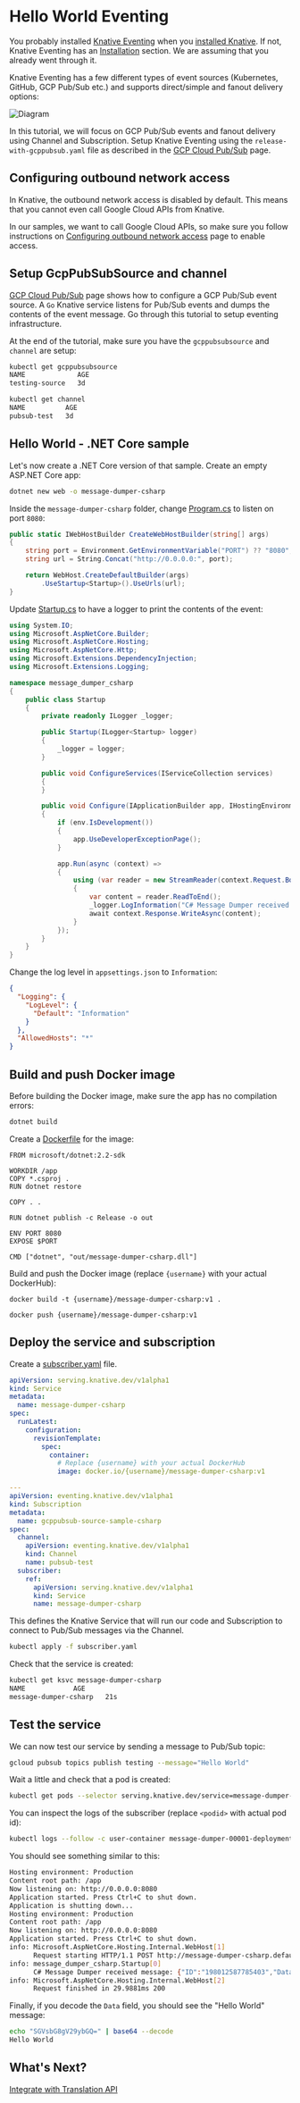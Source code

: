 # Hello World Eventing

You probably installed [Knative Eventing](https://github.com/knative/docs/tree/master/eventing) when you [installed Knative](https://github.com/knative/docs/blob/master/install/Knative-with-GKE.md#installing-knative). If not, Knative Eventing has an [Installation](https://github.com/knative/docs/tree/master/eventing#installation) section. We are assuming that you already went through it.

Knative Eventing has a few different types of event sources (Kubernetes, GitHub, GCP Pub/Sub etc.) and supports direct/simple and fanout delivery options:

![Diagram](https://github.com/knative/docs/blob/master/eventing/control-plane.png?raw=true)

In this tutorial, we will focus on GCP Pub/Sub events and fanout delivery using Channel and Subscription. Setup Knative Eventing using the `release-with-gcppubsub.yaml` file as described in the [GCP Cloud Pub/Sub](https://github.com/knative/docs/tree/master/eventing/samples/gcp-pubsub-source) page.

## Configuring outbound network access

In Knative, the outbound network access is disabled by default. This means that you cannot even call Google Cloud APIs from Knative. 

In our samples, we want to call Google Cloud APIs, so make sure you follow instructions on [Configuring outbound network access](https://github.com/knative/docs/blob/master/serving/outbound-network-access.md) page to enable access. 

## Setup GcpPubSubSource and channel

[GCP Cloud Pub/Sub](https://github.com/knative/docs/tree/master/eventing/samples/gcp-pubsub-source) page shows how to configure a GCP Pub/Sub event source. A `Go` Knative service listens for Pub/Sub events and dumps the contents of the event message. Go through this tutorial to setup eventing infrastructure. 

At the end of the tutorial, make sure you have the `gcppubsubsource` and `channel` are setup:

```bash
kubectl get gcppubsubsource
NAME             AGE
testing-source   3d

kubectl get channel
NAME          AGE
pubsub-test   3d
```

## Hello World - .NET Core sample

Let's now create a .NET Core version of that sample. Create an empty ASP.NET Core app:

```bash
dotnet new web -o message-dumper-csharp
```
Inside the `message-dumper-csharp` folder, change [Program.cs](../eventing/message-dumper-csharp/Program.cs) to listen on port `8080`:

```csharp
public static IWebHostBuilder CreateWebHostBuilder(string[] args)
{
    string port = Environment.GetEnvironmentVariable("PORT") ?? "8080";
    string url = String.Concat("http://0.0.0.0:", port);

    return WebHost.CreateDefaultBuilder(args)
        .UseStartup<Startup>().UseUrls(url);
}
```
Update [Startup.cs](../eventing/message-dumper-csharp/Startup.up) to have a logger to print the contents of the event:

```csharp
using System.IO;
using Microsoft.AspNetCore.Builder;
using Microsoft.AspNetCore.Hosting;
using Microsoft.AspNetCore.Http;
using Microsoft.Extensions.DependencyInjection;
using Microsoft.Extensions.Logging;

namespace message_dumper_csharp
{
    public class Startup
    {
        private readonly ILogger _logger;

        public Startup(ILogger<Startup> logger)
        {
            _logger = logger;
        }

        public void ConfigureServices(IServiceCollection services)
        {
        }

        public void Configure(IApplicationBuilder app, IHostingEnvironment env)
        {
            if (env.IsDevelopment())
            {
                app.UseDeveloperExceptionPage();
            }

            app.Run(async (context) =>
            {
                using (var reader = new StreamReader(context.Request.Body))
                {
                    var content = reader.ReadToEnd();
                    _logger.LogInformation("C# Message Dumper received message: " + content);
                    await context.Response.WriteAsync(content);
                }
            });
        }
    }
}
```
Change the log level in `appsettings.json` to `Information`:

```json
{
  "Logging": {
    "LogLevel": {
      "Default": "Information"
    }
  },
  "AllowedHosts": "*"
}
```

## Build and push Docker image

Before building the Docker image, make sure the app has no compilation errors:

```bash
dotnet build
```

Create a [Dockerfile](../eventing/message-dumper-csharp/Dockerfile) for the image:

```
FROM microsoft/dotnet:2.2-sdk

WORKDIR /app
COPY *.csproj .
RUN dotnet restore

COPY . .

RUN dotnet publish -c Release -o out

ENV PORT 8080
EXPOSE $PORT

CMD ["dotnet", "out/message-dumper-csharp.dll"]
```

Build and push the Docker image (replace `{username}` with your actual DockerHub): 

```docker
docker build -t {username}/message-dumper-csharp:v1 .

docker push {username}/message-dumper-csharp:v1
```

## Deploy the service and subscription

Create a [subscriber.yaml](../eventing/message-dumper-csharp/subscriber.yaml) file.

```yaml
apiVersion: serving.knative.dev/v1alpha1
kind: Service
metadata:
  name: message-dumper-csharp
spec:
  runLatest:
    configuration:
      revisionTemplate:
        spec:
          container:
            # Replace {username} with your actual DockerHub
            image: docker.io/{username}/message-dumper-csharp:v1

---
apiVersion: eventing.knative.dev/v1alpha1
kind: Subscription
metadata:
  name: gcppubsub-source-sample-csharp
spec:
  channel:
    apiVersion: eventing.knative.dev/v1alpha1
    kind: Channel
    name: pubsub-test
  subscriber:
    ref:
      apiVersion: serving.knative.dev/v1alpha1
      kind: Service
      name: message-dumper-csharp
```
This defines the Knative Service that will run our code and Subscription to connect to Pub/Sub messages via the Channel.

```bash
kubectl apply -f subscriber.yaml
```

Check that the service is created:

```bash
kubectl get ksvc message-dumper-csharp
NAME            AGE
message-dumper-csharp   21s  
```
## Test the service

We can now test our service by sending a message to Pub/Sub topic:

```bash
gcloud pubsub topics publish testing --message="Hello World"
```

Wait a little and check that a pod is created:

```bash
kubectl get pods --selector serving.knative.dev/service=message-dumper-csharp
```
You can inspect the logs of the subscriber (replace `<podid>` with actual pod id):

```bash
kubectl logs --follow -c user-container message-dumper-00001-deployment-<podid>
```
You should see something similar to this:

```bash
Hosting environment: Production
Content root path: /app
Now listening on: http://0.0.0.0:8080
Application started. Press Ctrl+C to shut down.
Application is shutting down...
Hosting environment: Production
Content root path: /app
Now listening on: http://0.0.0.0:8080
Application started. Press Ctrl+C to shut down.
info: Microsoft.AspNetCore.Hosting.Internal.WebHost[1]
      Request starting HTTP/1.1 POST http://message-dumper-csharp.default.svc.cluster.local/ application/json 108
info: message_dumper_csharp.Startup[0]
      C# Message Dumper received message: {"ID":"198012587785403","Data":"SGVsbG8gV29ybGQ=","Attributes":null,"PublishTime":"2019-01-21T15:25:58.25Z"}
info: Microsoft.AspNetCore.Hosting.Internal.WebHost[2]
      Request finished in 29.9881ms 200 
```
Finally, if you decode the `Data` field, you should see the "Hello World" message:

```bash
echo "SGVsbG8gV29ybGQ=" | base64 --decode
Hello World
```

## What's Next?
[Integrate with Translation API](07-translationeventing.md)